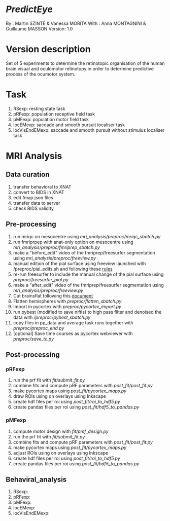 # __*PredictEye*__
By :      Martin SZINTE & Vanessa MORITA 
With :    Anna MONTAGNINI & Guillaume MASSON
Version:  1.0

# Version description
Set of 5 experiments to determine the retinotopic organisation of the human
brain visual and oculomotor retinotopy in order to determine predictive process of
the ocumotor system.

# Task
1. RSexp: resting state task
2. pRFexp: population receptive field task
3. pMFexp: population motor field task
4. locEMexp: saccade and smooth pursuit localiser task
5. locVisEndEMexp: saccade and smooth pursuit without stimulus localiser task

# MRI Analysis

## Data curation
1. transfer behavioral to XNAT
2. convert to BIDS in XNAT
3. edit fmap json files
4. transfer data to server
4. check BIDS validity

## Pre-processing
1. run mriqc on mesocentre using _mri_analysis/preproc/mriqc_sbatch.py_
3. run fmriprpep with anat-only option on mesocentre using _mri_analysis/preproc/fmriprep_sbatch.py_
4. make a "before_edit" video of the fmriprep/freesurfer segmentation using _mri_analysis/preproc/freeview.py_<br>
5. manual edition of the pial surface using freeview launched with /preproc/pial_edits.sh and following these [rules](http://surfer.nmr.mgh.harvard.edu/fswiki/FsTutorial/PialEditsV6.0) 
6. re-run freesurfer to include the manual change of the pial surface using _preproc/freesurfer_pial.py_
7. make a "after_edit" video of the fmriprep/freesurfer segmentation using _mri_analysis/preproc/freeview.py_<br>
8. Cut brainsflat following this [document](https://docs.google.com/document/d/1mbx3EzTEYr4MIROWbgyklW_a7F6B4NX23bvk7VM7zeY/edit)
9. Flatten hemispheres with _preproc/flatten_sbatch.py_
10. Import in pycortex with _preproc/pycortex_import.py_
11. run pybest (modified to save niftis) to high pass filter and denoised the data with _/preproc/pybest_sbatch.py_
12. copy files in pp_data and average task runs together with _preproc/preproc_end.py_
13. [optional] Save time courses as pycortex webviewer with _preproc/save_tc.py_

## Post-processing

### pRFexp
  1. run the prf fit with _fit/submit_fit.py_
  2. combine fits and compute pRF parameters with _post_fit/post_fit.py_
  3. make pycortex maps using _post_fit/pycortex_maps.py_
  4. draw ROIs using on overlays using Inkscape
  5. create hdf files per roi using _post_fit/roi_to_hdf5.py_
  6. create pandas files per roi using _post_fit/hdf5_to_pandas.py_

### pMFexp
  1. compute motor design with _fit/pmf_design.py_ 
  2. run the prf fit with _fit/submit_fit.py_
  3. combine fits and compute pRF parameters with _post_fit/post_fit.py_
  4. make pycortex maps using _post_fit/pycortex_maps.py_
  5. adjust ROIs using on overlays using Inkscape
  6. create hdf files per roi using _post_fit/roi_to_hdf5.py_
  7. create pandas files per roi using _post_fit/hdf5_to_pandas.py_

## Behaviral_analysis
1. RSexp:
2. pRFexp:
3. pMFexp:
4. locEMexp:
5. locVisEndEMexp: